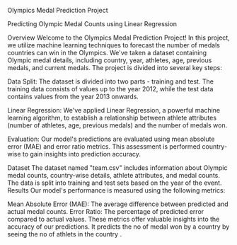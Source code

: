 Olympics Medal Prediction Project

Predicting Olympic Medal Counts using Linear Regression

Overview
Welcome to the Olympics Medal Prediction Project! In this project, we utilize machine learning techniques to forecast the number of medals countries can win in the Olympics. We've taken a dataset containing Olympic medal details, including country, year, athletes, age, previous medals, and current medals. The project is divided into several key steps:

Data Split: The dataset is divided into two parts - training and test. The training data consists of values up to the year 2012, while the test data contains values from the year 2013 onwards.

Linear Regression: We've applied Linear Regression, a powerful machine learning algorithm, to establish a relationship between athlete attributes (number of athletes, age, previous medals) and the number of medals won.

Evaluation: Our model's predictions are evaluated using mean absolute error (MAE) and error ratio metrics. This assessment is performed country-wise to gain insights into prediction accuracy.

Dataset
The dataset named "team.csv" includes information about Olympic medal counts, country-wise details, athlete attributes, and medal counts. The data is split into training and test sets based on the year of the event.
Results
Our model's performance is measured using the following metrics:

Mean Absolute Error (MAE): The average difference between predicted and actual medal counts.
Error Ratio: The percentage of predicted error compared to actual values.
These metrics offer valuable insights into the accuracy of our predictions.
It predicts the no of  medal won by a country by seeing the no of athlets in the country .
